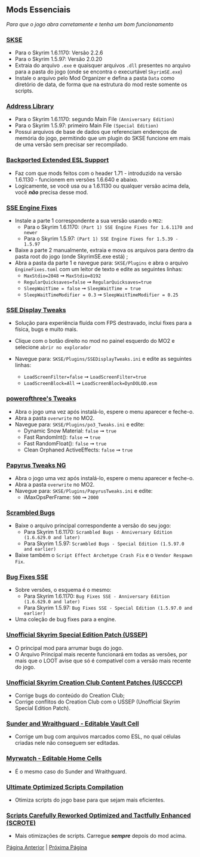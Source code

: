 ## Mods Essenciais

_Para que o jogo abra corretamente e tenha um bom funcionamento_

### [SKSE](https://www.nexusmods.com/skyrimspecialedition/mods/30379)
  - Para o Skyrim 1.6.1170: Versão 2.2.6
  - Para o Skyrim 1.5.97: Versão 2.0.20
  - Extraia do arquivo `.exe` e quaisquer arquivos `.dll` presentes no arquivo para a pasta do jogo (onde se encontra o execurtável `SkyrimSE.exe`)
  - Instale o arquivo pelo Mod Organizer e defina a pasta `Data` como diretório de data, de forma que na estrutura do mod reste somente os scripts.
### [Address Library](https://www.nexusmods.com/skyrimspecialedition/mods/32444)
  - Para o Skyrim 1.6.1170: segundo Main File `(Anniversary Edition)`
  - Para o Skyrim 1.5.97: primeiro Main File `(Special Edition)`
  - Possui arquivos de base de dados que referenciam endereços de memória do jogo, permitindo que um plugin do SKSE funcione em mais de uma versão sem precisar ser recompilado.
### [Backported Extended ESL Support](https://www.nexusmods.com/skyrimspecialedition/mods/106441)
  - Faz com que mods feitos com o header 1.71 - introduzido na versão 1.6.1130 - funcionem em versões 1.6.640 e abaixo.
  - Logicamente, se você usa ou a 1.6.1130 ou qualquer versão acima dela, você ***não*** precisa desse mod.
### [SSE Engine Fixes](https://www.nexusmods.com/skyrimspecialedition/mods/17230)
  - Instale a parte 1 correspondente a sua versão usando o `MO2`:
    - Para o Skyrim 1.6.1170: `(Part 1) SSE Engine Fixes for 1.6.1170 and newer`
    - Para o Skyrim 1.5.97: `(Part 1) SSE Engine Fixes for 1.5.39 - 1.5.97`
  - Baixe a parte 2 manualmente, extraia e mova os arquivos para dentro da pasta root do jogo (onde SkyrimSE.exe está) ;
  - Abra a pasta da parte 1 e navegue para: `SKSE/Plugins` e abra o arquivo `EngineFixes.toml` com um leitor de texto e edite as seguintes linhas:
    - `MaxStdio=2048` ➞ `MaxStdio=8192`
    - `RegularQuicksaves=false` ➞ `RegularQuicksaves=true`
    - `SleepWaitTime = false` ➞ `SleepWaitTime = true`
    - `SleepWaitTimeModifier = 0.3` ➞ `SleepWaitTimeModifier = 0.25`
    
### [SSE Display Tweaks](https://www.nexusmods.com/skyrimspecialedition/mods/34705)
   - Solução para experiência fluída com FPS destravado, inclui fixes para a física, bugs e muito mais.
   - Clique com o botão direito no mod no painel esquerdo do MO2 e selecione `abrir no explorador`
   - Navegue para: `SKSE/Plugins/SSEDisplayTweaks.ini` e edite as seguintes linhas:

     - `LoadScreenFilter=false` ➞ `LoadScreenFilter=true` 
     - `LoadScreenBlock=All` ➞ `LoadScreenBlock=DynDOLOD.esm`
### [powerofthree's Tweaks](https://www.nexusmods.com/skyrimspecialedition/mods/51073)
  - Abra o jogo uma vez após instalá-lo, espere o menu aparecer e feche-o.
  - Abra a pasta `overwrite` no MO2.
  - Navegue para: `SKSE/Plugins/po3_Tweaks.ini` e edite:
    - Dynamic Snow Material: `false` ➞ `true`
    - Fast RandomInt(): `false` ➞ `true`
    - Fast RandomFloat(): `false` ➞ `true`
    - Clean Orphaned ActiveEffects: `false` ➞ `true`
### [Papyrus Tweaks NG](https://www.nexusmods.com/skyrimspecialedition/mods/77779)
  - Abra o jogo uma vez após instalá-lo, espere o menu aparecer e feche-o.
  - Abra a pasta `overwrite` no MO2.
  - Navegue para: `SKSE/Plugins/PapyrusTweaks.ini` e edite:
    - iMaxOpsPerFrame: `500` ➞ `2000`
### [Scrambled Bugs](https://www.nexusmods.com/skyrimspecialedition/mods/43532)
  - Baixe o arquivo principal correspondente a versão do seu jogo:
    - Para Skyrim 1.6.1170: `Scrambled Bugs - Anniversary Edition (1.6.629.0 and later)`
    - Para Skyrim 1.5.97: `Scrambled Bugs - Special Edition (1.5.97.0 and earlier)`
  - Baixe também o `Script Effect Archetype Crash Fix` e o `Vendor Respawn Fix`.
### [Bug Fixes SSE](https://www.nexusmods.com/skyrimspecialedition/mods/33261)
  - Sobre versões, o esquema é o mesmo:
    - Para Skyrim 1.6.1170: `Bug Fixes SSE - Anniversary Edition (1.6.629.0 and later)`
    - Para Skyrim 1.5.97: `Bug Fixes SSE - Special Edition (1.5.97.0 and earlier)`
  - Uma coleção de bug fixes para a engine.
### [Unofficial Skyrim Special Edition Patch (USSEP)](https://www.nexusmods.com/skyrimspecialedition/mods/266)
  - O principal mod para arrumar bugs do jogo.
  - O Arquivo Principal mais recente funcionará em todas as versões, por mais que o LOOT avise que só é compatível com a versão mais recente do jogo.
### [Unofficial Skyrim Creation Club Content Patches (USCCCP)](https://www.nexusmods.com/skyrimspecialedition/mods/18975)
  - Corrige bugs do conteúdo do Creation Club;
  - Corrige conflitos do Creation Club com o USSEP (Unofficial Skyrim Special Edition Patch).
### [Sunder and Wraithguard - Editable Vault Cell](https://www.nexusmods.com/skyrimspecialedition/mods/59083)
  - Corrige um bug com arquivos marcados como ESL, no qual células criadas nele não conseguem ser editadas.
### [Myrwatch - Editable Home Cells](https://www.nexusmods.com/skyrimspecialedition/mods/64108)
  - É o mesmo caso do Sunder and Wraithguard.
### [Ultimate Optimized Scripts Compilation](https://www.nexusmods.com/skyrimspecialedition/mods/122999)
  - Otimiza scripts do jogo base para que sejam mais eficientes.
### [Scripts Carefully Reworked Optimized and Tactfully Enhanced (SCROTE)](https://www.nexusmods.com/skyrimspecialedition/mods/97155)
  - Mais otimizações de scripts. Carregue ***sempre*** depois do mod acima.

[Página Anterior](downgrade.md) | [Próxima Página](frameworks.md)
